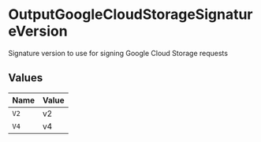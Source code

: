 # OutputGoogleCloudStorageSignatureVersion

Signature version to use for signing Google Cloud Storage requests


## Values

| Name  | Value |
| ----- | ----- |
| `V2`  | v2    |
| `V4`  | v4    |